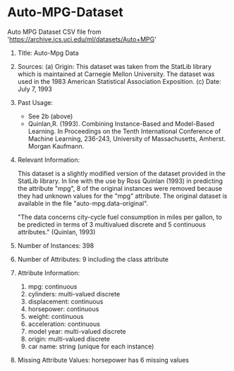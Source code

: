 # Auto-MPG-Dataset
Auto MPG Dataset CSV file from 'https://archive.ics.uci.edu/ml/datasets/Auto+MPG'

1. Title: Auto-Mpg Data

2. Sources:
   (a) Origin:  This dataset was taken from the StatLib library which is
                maintained at Carnegie Mellon University. The dataset was 
                used in the 1983 American Statistical Association Exposition.
   (c) Date: July 7, 1993

3. Past Usage:
    -  See 2b (above)
    -  Quinlan,R. (1993). Combining Instance-Based and Model-Based Learning.
       In Proceedings on the Tenth International Conference of Machine 
       Learning, 236-243, University of Massachusetts, Amherst. Morgan
       Kaufmann.

4. Relevant Information:

   This dataset is a slightly modified version of the dataset provided in
   the StatLib library.  In line with the use by Ross Quinlan (1993) in
   predicting the attribute "mpg", 8 of the original instances were removed 
   because they had unknown values for the "mpg" attribute.  The original 
   dataset is available in the file "auto-mpg.data-original".

   "The data concerns city-cycle fuel consumption in miles per gallon,
    to be predicted in terms of 3 multivalued discrete and 5 continuous
    attributes." (Quinlan, 1993)

5. Number of Instances: 398

6. Number of Attributes: 9 including the class attribute

7. Attribute Information:

    1. mpg:           continuous
    2. cylinders:     multi-valued discrete
    3. displacement:  continuous
    4. horsepower:    continuous
    5. weight:        continuous
    6. acceleration:  continuous
    7. model year:    multi-valued discrete
    8. origin:        multi-valued discrete
    9. car name:      string (unique for each instance)

8. Missing Attribute Values:  horsepower has 6 missing values
